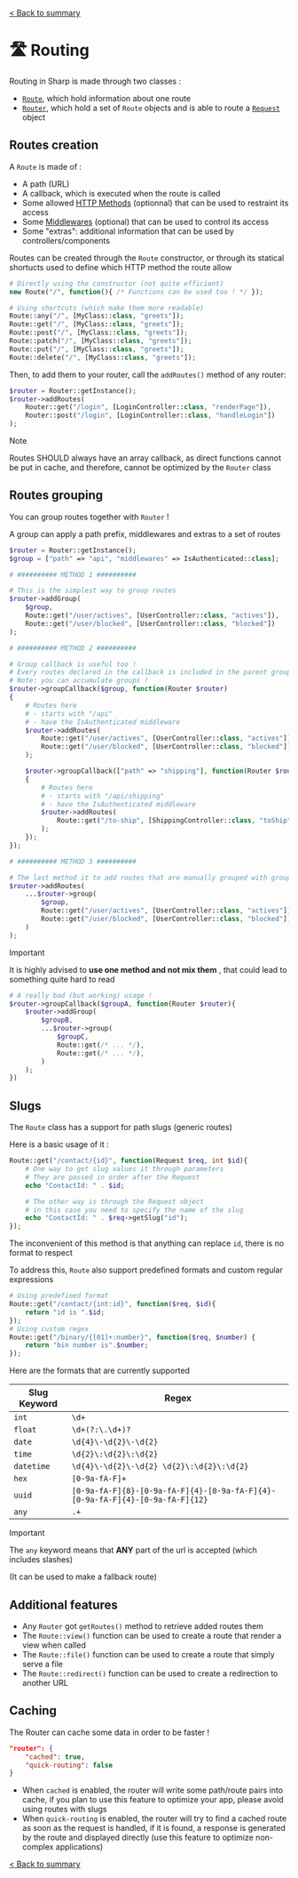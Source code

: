 [< Back to summary](../README.md)

# 🛣️ Routing

Routing in Sharp is made through two classes :
- [`Route`](../../src/Classes/Web/Route.php), which hold information about one route
- [`Router`](../../src/Classes/Web/Router.php), which hold a set of `Route` objects and is able to route a [`Request`](../../src/Classes/Http/Request.php) object

## Routes creation

A `Route` is made of :
- A path (URL)
- A callback, which is executed when the route is called
- Some allowed [HTTP Methods](https://developer.mozilla.org/en-US/docs/Web/HTTP/Methods) (optionnal) that can be used to restraint its access
- Some [Middlewares](./middlewares.md) (optional) that can be used to control its access
- Some "extras": additional information that can be used by controllers/components

Routes can be created through the `Route` constructor, or
through its statical shortucts used to define which HTTP method the route allow

```php
# Directly using the constructor (not quite efficient)
new Route("/", function(){ /* Functions can be used too ! */ });

# Using shortcuts (which make them more readable)
Route::any("/", [MyClass::class, "greets"]);
Route::get("/", [MyClass::class, "greets"]);
Route::post("/", [MyClass::class, "greets"]);
Route::patch("/", [MyClass::class, "greets"]);
Route::put("/", [MyClass::class, "greets"]);
Route::delete("/", [MyClass::class, "greets"]);

```

Then, to add them to your router, call the `addRoutes()` method of any router:
```php
$router = Router::getInstance();
$router->addRoutes(
    Router::get("/login", [LoginController::class, "renderPage"]),
    Router::post("/login", [LoginController::class, "handleLogin"])
);
```

> [!NOTE]
> Routes SHOULD always have an array callback, as direct functions cannot be put in cache, and therefore, cannot be optimized by the `Router` class


## Routes grouping

You can group routes together with `Router` !

A group can apply a path prefix, middlewares and extras to a set of routes

```php
$router = Router::getInstance();
$group = ["path" => "api", "middlewares" => IsAuthenticated::class];

# ########## METHOD 1 ##########

# This is the simplest way to group routes
$router->addGroup(
    $group,
    Route::get("/user/actives", [UserController::class, "actives"]),
    Route::get("/user/blocked", [UserController::class, "blocked"])
);

# ########## METHOD 2 ##########

# Group callback is useful too !
# Every routes declared in the callback is included in the parent group
# Note: you can accumulate groups !
$router->groupCallback($group, function(Router $router)
{
    # Routes here
    # - starts with "/api"
    # - have the IsAuthenticated middleware
    $router->addRoutes(
        Route::get("/user/actives", [UserController::class, "actives"]),
        Route::get("/user/blocked", [UserController::class, "blocked"])
    );

    $router->groupCallback(["path" => "shipping"], function(Router $router)
    {
        # Routes here
        # - starts with "/api/shipping"
        # - have the IsAuthenticated middleware
        $router->addRoutes(
            Route::get("/to-ship", [ShippingController::class, "toShip"])
        );
    });
});

# ########## METHOD 3 ##########

# The last method it to add routes that are manually grouped with group()
$router->addRoutes(
    ...$router->group(
        $group,
        Route::get("/user/actives", [UserController::class, "actives"]),
        Route::get("/user/blocked", [UserController::class, "blocked"])
    )
);
```

> [!IMPORTANT]
> It is highly advised to **use one method and not mix them** , that could lead to something quite hard to read


```php
# A really bad (but working) usage !
$router->groupCallback($groupA, function(Router $router){
    $router->addGroup(
        $groupB,
        ...$router->group(
            $groupC,
            Route::get(/* ... */),
            Route::get(/* ... */),
        )
    );
})
```

## Slugs

The `Route` class has a support for path slugs (generic routes)

Here is a basic usage of it :
```php
Route::get("/contact/{id}", function(Request $req, int $id){
    # One way to get slug values it through parameters
    # They are passed in order after the Request
    echo "ContactId: " . $id;

    # The other way is through the Request object
    # in this case you need to specify the name of the slug
    echo "ContactId: " . $req->getSlug("id");
});
```

The inconvenient of this method is that anything can replace `id`, there is no
format to respect

To address this, `Route` also support predefined formats and custom regular expressions
```php
# Using predefined format
Route::get("/contact/{int:id}", function($req, $id){
    return "id is ".$id;
});
# Using custom regex
Route::get("/binary/{[01]+:number}", function($req, $number) {
    return "bin number is".$number;
});
```

Here are the formats that are currently supported

| Slug Keyword | Regex                                                                         |
|--------------|-------------------------------------------------------------------------------|
| `int`        | `\d+`                                                                         |
| `float`      | `\d+(?:\.\d+)?`                                                               |
| `date`       | `\d{4}\-\d{2}\-\d{2}`                                                         |
| `time`       | `\d{2}\:\d{2}\:\d{2}`                                                         |
| `datetime`   | `\d{4}\-\d{2}\-\d{2} \d{2}\:\d{2}\:\d{2}`                                     |
| `hex`        | `[0-9a-fA-F]+`                                                                |
| `uuid`       | `[0-9a-fA-F]{8}-[0-9a-fA-F]{4}-[0-9a-fA-F]{4}-[0-9a-fA-F]{4}-[0-9a-fA-F]{12}` |
| `any`        | `.+`                                                                          |


> [!IMPORTANT]
> The `any` keyword means that **ANY** part of the url is accepted (which includes slashes)
>
> (It can be used to make a fallback route)

## Additional features

- Any `Router` got `getRoutes()` method to retrieve added routes them
- The `Route::view()` function can be used to create a route that render a view when called
- The `Route::file()` function can be used to create a route that simply serve a file
- The `Route::redirect()` function can be used to create a redirection to another URL

## Caching

The Router can cache some data in order to be faster !

```json
"router": {
    "cached": true,
    "quick-routing": false
}
```

- When `cached` is enabled, the router will write some path/route pairs into cache, if you plan to use this feature to optimize your app,
please avoid using routes with slugs
- When `quick-routing` is enabled, the router will try to find a cached route as soon as the request is handled, if it is found, a
response is generated by the route and displayed directly (use this feature to optimize non-complex applications)

[< Back to summary](../README.md)